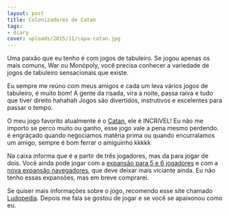 ```yaml
---
layout: post
title: Colonizadores de Catan
tags:
- diary
cover: uploads/2015/11/capa-catan.jpg
---
```


Uma paixão que eu tenho é com jogos de tabuleiro. Se jogou apenas os mais comuns, War ou Monópoly, você precisa conhecer a variedade de jogos de tabuleiro sensacionais que existe.

Eu sempre me reúno com meus amigos e cada um leva vários jogos de tabuleiro, é muito bom! A gente da risada, vira a noite, passa raiva e tudo que tiver direito hahahah Jogos são divertidos, instrutivos e excelentes para passar o tempo.

O meu jogo favorito atualmente é o <a href="http://www.lojagrow.com.br/jogo-colonizadores-de-catan---grow-02584/p">Catan</a>, ele é INCRíVEL! Eu não me importo se perco muito ou ganho, esse jogo vale a pena mesmo perdendo. é engraçado quando negociamos matéria prima ou quando encurralamos um amigo, sempre é bom ferrar o amiguinho kkkkk

Na caixa informa que é a partir de três jogadores, mas da para jogar de dois. Você ainda pode jogar com a <a href="http://www.lojagrow.com.br/jogo-expansao-catan-5-e-6-jogadores---grow-03104/p">expansão para 5 e 6 jogadores</a> e com a <a href="http://www.lojagrow.com.br/catan---expansao-navegadores-03195/p">nova expansão navegadores</a>, que deve deixar mais viciante ainda. Eu não tenho essas expansões, mas em breve comprarei.

Se quiser mais informações sobre o jogo, recomendo esse site chamado <a href="http://www.ludopedia.com.br/jogo/catan">Ludopedia</a>. Depois me fala se gostou de jogar e se você se apaixonou como eu.
